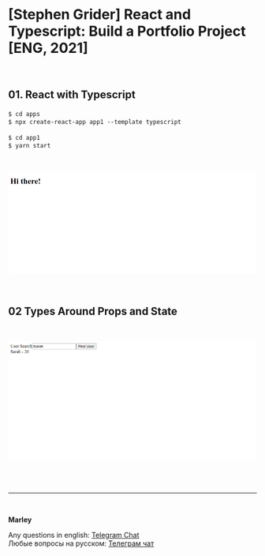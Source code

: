 # [Stephen Grider] React and Typescript: Build a Portfolio Project [ENG, 2021]

<br/>

## 01. React with Typescript

    $ cd apps
    $ npx create-react-app app1 --template typescript

    $ cd app1
    $ yarn start

<br/>

![Application](/img/pic-part01-p01.png?raw=true)

<br/>

## 02 Types Around Props and State

<br/>

![Application](/img/pic-part02-p01.png?raw=true)

<br/><br/>

---

<br/>

**Marley**

Any questions in english: <a href="https://jsdev.org/chat/">Telegram Chat</a>  
Любые вопросы на русском: <a href="https://jsdev.ru/chat/">Телеграм чат</a>
